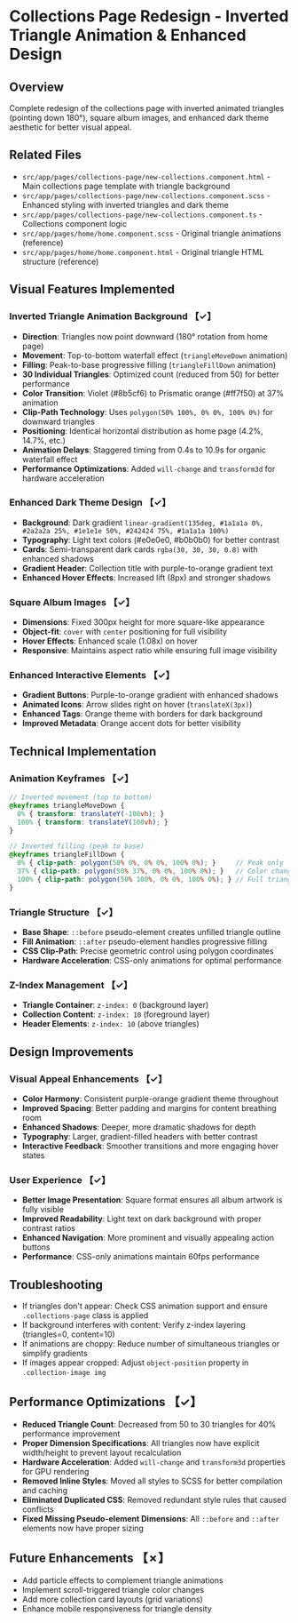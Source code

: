 # Collections Page Redesign - Inverted Triangle Animation & Enhanced Design

## Overview
Complete redesign of the collections page with inverted animated triangles (pointing down 180°), square album images, and enhanced dark theme aesthetic for better visual appeal.

## Related Files
- `src/app/pages/collections-page/new-collections.component.html` - Main collections page template with triangle background
- `src/app/pages/collections-page/new-collections.component.scss` - Enhanced styling with inverted triangles and dark theme
- `src/app/pages/collections-page/new-collections.component.ts` - Collections component logic
- `src/app/pages/home/home.component.scss` - Original triangle animations (reference)
- `src/app/pages/home/home.component.html` - Original triangle HTML structure (reference)

## Visual Features Implemented

### Inverted Triangle Animation Background 【✓】
- **Direction**: Triangles now point downward (180° rotation from home page)
- **Movement**: Top-to-bottom waterfall effect (`triangleMoveDown` animation)
- **Filling**: Peak-to-base progressive filling (`triangleFillDown` animation)
- **30 Individual Triangles**: Optimized count (reduced from 50) for better performance
- **Color Transition**: Violet (#8b5cf6) to Prismatic orange (#ff7f50) at 37% animation
- **Clip-Path Technology**: Uses `polygon(50% 100%, 0% 0%, 100% 0%)` for downward triangles
- **Positioning**: Identical horizontal distribution as home page (4.2%, 14.7%, etc.)
- **Animation Delays**: Staggered timing from 0.4s to 10.9s for organic waterfall effect
- **Performance Optimizations**: Added `will-change` and `transform3d` for hardware acceleration

### Enhanced Dark Theme Design 【✓】
- **Background**: Dark gradient `linear-gradient(135deg, #1a1a1a 0%, #2a2a2a 25%, #1e1e1e 50%, #242424 75%, #1a1a1a 100%)`
- **Typography**: Light text colors (#e0e0e0, #b0b0b0) for better contrast
- **Cards**: Semi-transparent dark cards `rgba(30, 30, 30, 0.8)` with enhanced shadows
- **Gradient Header**: Collection title with purple-to-orange gradient text
- **Enhanced Hover Effects**: Increased lift (8px) and stronger shadows

### Square Album Images 【✓】
- **Dimensions**: Fixed 300px height for more square-like appearance
- **Object-fit**: `cover` with `center` positioning for full visibility
- **Hover Effects**: Enhanced scale (1.08x) on hover
- **Responsive**: Maintains aspect ratio while ensuring full image visibility

### Enhanced Interactive Elements 【✓】
- **Gradient Buttons**: Purple-to-orange gradient with enhanced shadows
- **Animated Icons**: Arrow slides right on hover (`translateX(3px)`)
- **Enhanced Tags**: Orange theme with borders for dark background
- **Improved Metadata**: Orange accent dots for better visibility

## Technical Implementation

### Animation Keyframes 【✓】
```scss
// Inverted movement (top to bottom)
@keyframes triangleMoveDown {
  0% { transform: translateY(-100vh); }
  100% { transform: translateY(100vh); }
}

// Inverted filling (peak to base)
@keyframes triangleFillDown {
  0% { clip-path: polygon(50% 0%, 0% 0%, 100% 0%); }     // Peak only
  37% { clip-path: polygon(50% 37%, 0% 0%, 100% 0%); }   // Color change
  100% { clip-path: polygon(50% 100%, 0% 0%, 100% 0%); } // Full triangle
}
```

### Triangle Structure 【✓】
- **Base Shape**: `::before` pseudo-element creates unfilled triangle outline
- **Fill Animation**: `::after` pseudo-element handles progressive filling
- **CSS Clip-Path**: Precise geometric control using polygon coordinates
- **Hardware Acceleration**: CSS-only animations for optimal performance

### Z-Index Management 【✓】
- **Triangle Container**: `z-index: 0` (background layer)
- **Collection Content**: `z-index: 10` (foreground layer)
- **Header Elements**: `z-index: 10` (above triangles)

## Design Improvements

### Visual Appeal Enhancements 【✓】
- **Color Harmony**: Consistent purple-orange gradient theme throughout
- **Improved Spacing**: Better padding and margins for content breathing room
- **Enhanced Shadows**: Deeper, more dramatic shadows for depth
- **Typography**: Larger, gradient-filled headers with better contrast
- **Interactive Feedback**: Smoother transitions and more engaging hover states

### User Experience 【✓】
- **Better Image Presentation**: Square format ensures all album artwork is fully visible
- **Improved Readability**: Light text on dark background with proper contrast ratios
- **Enhanced Navigation**: More prominent and visually appealing action buttons
- **Performance**: CSS-only animations maintain 60fps performance

## Troubleshooting
- If triangles don't appear: Check CSS animation support and ensure `.collections-page` class is applied
- If background interferes with content: Verify z-index layering (triangles=0, content=10)
- If animations are choppy: Reduce number of simultaneous triangles or simplify gradients
- If images appear cropped: Adjust `object-position` property in `.collection-image img`

## Performance Optimizations 【✓】
- **Reduced Triangle Count**: Decreased from 50 to 30 triangles for 40% performance improvement
- **Proper Dimension Specifications**: All triangles now have explicit width/height to prevent layout recalculation
- **Hardware Acceleration**: Added `will-change` and `transform3d` properties for GPU rendering
- **Removed Inline Styles**: Moved all styles to SCSS for better compilation and caching
- **Eliminated Duplicated CSS**: Removed redundant style rules that caused conflicts
- **Fixed Missing Pseudo-element Dimensions**: All `::before` and `::after` elements now have proper sizing

## Future Enhancements 【✗】
- Add particle effects to complement triangle animations
- Implement scroll-triggered triangle color changes
- Add more collection card layouts (grid variations)
- Enhance mobile responsiveness for triangle density 